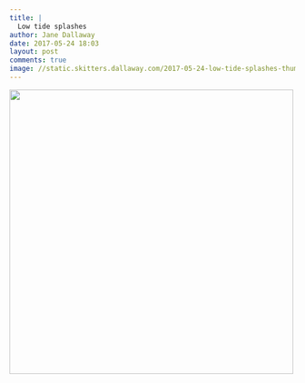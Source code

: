 ```yaml
---
title: |
  Low tide splashes
author: Jane Dallaway
date: 2017-05-24 18:03
layout: post
comments: true
image: //static.skitters.dallaway.com/2017-05-24-low-tide-splashes-thumb-IMG_5102.JPG
---
```


<div>
        <a href="//static.skitters.dallaway.com/2017-05-24-low-tide-splashes-fullsize-IMG_5102.JPG">
          <img src="//static.skitters.dallaway.com/2017-05-24-low-tide-splashes-thumb-IMG_5102.JPG" width="500" height="500"/>
        </a>
      </div>


  
      